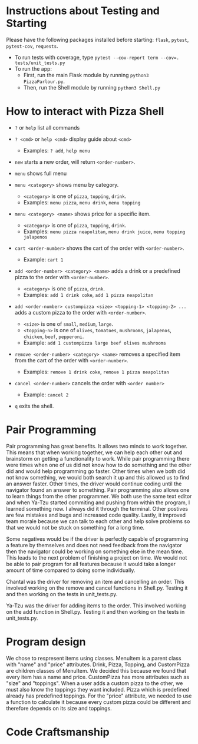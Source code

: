 # Instructions about Testing and Starting
Please have the following packages installed before starting: `flask`, `pytest`, `pytest-cov`, `requests`.  
- To run tests with coverage, type `pytest --cov-report term --cov=. tests/unit_tests.py`  
- To run the app:
  - First, run the main Flask module by running `python3 PizzaParlour.py`.
  - Then, run the Shell module by running `python3 Shell.py`  
# How to interact with Pizza Shell
- `?` or `help` list all commands

- `? <cmd>` or `help <cmd>` display guide about `<cmd>`
  - Examples: `? add`, `help menu`

- `new` starts a new order, will return `<order-number>`.

- `menu` shows full menu

- `menu <category>` shows menu by category. 
  - `<category>` is one of `pizza`, `topping`, `drink`.
  - Examples: `menu pizza`, `menu drink`, `menu topping`

- `menu <category> <name>` shows price for a specific item.
  - `<category>` is one of `pizza`, `topping`, `drink`.
  - Examples: `menu pizza neapolitan`, `menu drink juice`, `menu topping jalapenos`

- `cart <order-number>` shows the cart of the order with `<order-number>`.
  - Example: `cart 1`

- `add <order-number> <category> <name>` adds a drink or a predefined pizza to the order with `<order-number>`.
  - `<category>` is one of `pizza`, `drink`.
  - Examples: `add 1 drink coke`, `add 1 pizza neapolitan`

- `add <order-number> custompizza <size> <topping-1> <topping-2> ...` adds a custom pizza to the order with `<order-number>`.
  - `<size>` is one of `small`, `medium`, `large`.
  - `<topping-n>` is one of `olives`, `tomatoes`, `mushrooms`, `jalapenos`, `chicken`, `beef`, `pepperoni`.
  - Example: `add 1 custompizza large beef olives mushrooms`

- `remove <order-number> <category> <name>` removes a specified item from the cart of the order with `<order-number>`.
  - Examples: `remove 1 drink coke`, `remove 1 pizza neapolitan`

- `cancel <order-number>` cancels the order with `<order number>`
  - Example: `cancel 2`

- `q` exits the shell.

# Pair Programming

Pair programming has great benefits. It allows two minds to work together. This means that when working together, we can help each other out and brainstorm on getting a functionality to work. While pair programming there were times when one of us did not know how to do something and the other did and would help programming go faster. Other times when we both did not know something, we would both search it up and this allowed us to find an answer faster. Other times, the driver would continue coding until the navigator found an answer to something. Pair programming also allows one to learn things from the other programmer. We both use the same text editor and when Ya-Tzu started commiting and pushing from within the program, I learned something new. I always did it through the terminal. Other postives are few mistakes and bugs and increased code quality. Lastly, it improved team morale because we can talk to each other and help solve problems so that we would not be stuck on something for a long time.

Some negatives would be if the driver is perfectly capable of programming a feature by themselves and does not need feedback from the navigator then the navigator could be working on something else in the mean time.
This leads to the next problem of finishing a project on time. We would not be able to pair program for all features because it would take a longer amount of time compared to doing some individually.

Chantal was the driver for removing an item and cancelling an order. This involved working on the remove and cancel functions in Shell.py. Testing it and then working on the tests in unit_tests.py.

Ya-Tzu was the driver for adding items to the order. This involved working on the add function in Shell.py. Testing it and then working on the tests in unit_tests.py.

# Program design

We chose to respresent items using classes. MenuItem is a parent class with "name" and "price" attributes. Drink, Pizza, Topping, and CustomPizza are children classes of MenuItem. We decided this because we found that every item has a name and price. CustomPizza has more attributes such as "size" and "toppings". When a user adds a custom pizza to the other, we must also know the toppings they want included. Pizza which is predefined already has predefined toppings. For the "price" attribute, we needed to use a function to calculate it because every custom pizza could be different and therefore depends on its size and toppings.

# Code Craftsmanship
